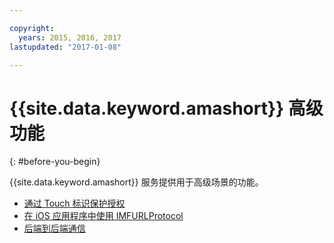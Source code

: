 ```yaml
---

copyright:
  years: 2015, 2016, 2017
lastupdated: "2017-01-08"

---
```


# {{site.data.keyword.amashort}} 高级功能
{: #before-you-begin}

{{site.data.keyword.amashort}} 服务提供用于高级场景的功能。
* [通过 Touch 标识保护授权](advanced-topics-touchid.html)
* [在 iOS 应用程序中使用 IMFURLProtocol](advanced-topics-IMFURLProtocol.html)
* [后端到后端通信](advanced-topics-oauthsdk.html)
